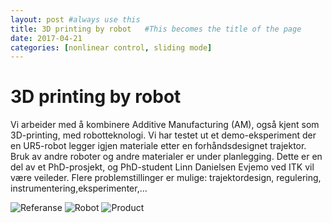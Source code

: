 ```yaml
---
layout: post #always use this
title: 3D printing by robot   #This becomes the title of the page
date: 2017-04-21
categories: [nonlinear control, sliding mode]
---
```

# 3D printing by robot #

Vi arbeider med å kombinere Additive Manufacturing (AM), også kjent som 3D-printing, med robotteknologi. Vi har testet ut et demo-eksperiment der en UR5-robot legger igjen materiale etter en forhåndsdesignet trajektor. Bruk av andre roboter og andre materialer er under planlegging. Dette er en del av et PhD-prosjekt, og PhD-student Linn Danielsen Evjemo ved ITK vil være veileder. Flere problemstillinger er mulige: trajektordesign, regulering, instrumentering,eksperimenter,...

![Referanse]({{site.baseurl}}/assets/referansetrajektor.png)
![Robot]({{site.baseurl}}/assets/AM_by_robot.png)
![Product]({{site.baseurl}}/assets/AM_by_robot_final.png)
